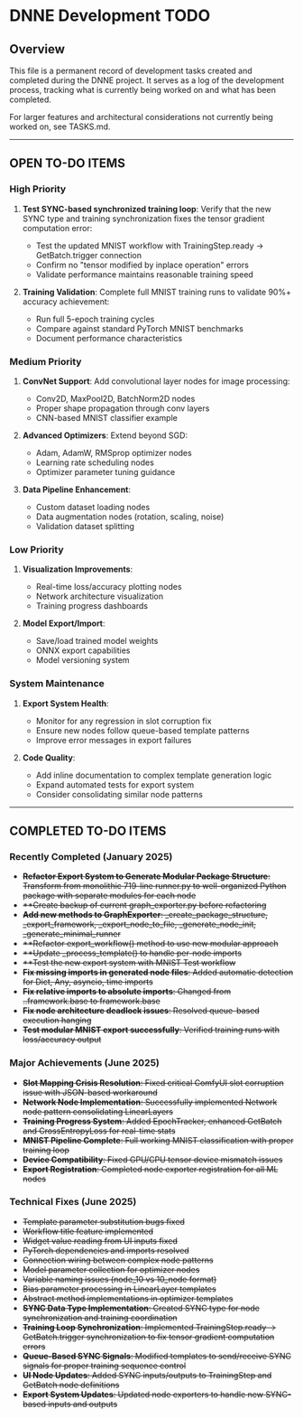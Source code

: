 # DNNE Development TODO

## Overview
This file is a permanent record of development tasks created and completed during the DNNE project. It serves as a log of the development process, tracking what is currently being worked on and what has been completed.

For larger features and architectural considerations not currently being worked on, see TASKS.md.

---

## OPEN TO-DO ITEMS

### High Priority
1. **Test SYNC-based synchronized training loop**: Verify that the new SYNC type and training synchronization fixes the tensor gradient computation error:
   - Test the updated MNIST workflow with TrainingStep.ready → GetBatch.trigger connection
   - Confirm no "tensor modified by inplace operation" errors
   - Validate performance maintains reasonable training speed

2. **Training Validation**: Complete full MNIST training runs to validate 90%+ accuracy achievement:
   - Run full 5-epoch training cycles  
   - Compare against standard PyTorch MNIST benchmarks
   - Document performance characteristics

### Medium Priority
1. **ConvNet Support**: Add convolutional layer nodes for image processing:
   - Conv2D, MaxPool2D, BatchNorm2D nodes
   - Proper shape propagation through conv layers
   - CNN-based MNIST classifier example

2. **Advanced Optimizers**: Extend beyond SGD:
   - Adam, AdamW, RMSprop optimizer nodes
   - Learning rate scheduling nodes
   - Optimizer parameter tuning guidance

3. **Data Pipeline Enhancement**:
   - Custom dataset loading nodes
   - Data augmentation nodes (rotation, scaling, noise)
   - Validation dataset splitting

### Low Priority
1. **Visualization Improvements**:
   - Real-time loss/accuracy plotting nodes
   - Network architecture visualization
   - Training progress dashboards

2. **Model Export/Import**:
   - Save/load trained model weights
   - ONNX export capabilities
   - Model versioning system

### System Maintenance
1. **Export System Health**:
   - Monitor for any regression in slot corruption fix
   - Ensure new nodes follow queue-based template patterns
   - Improve error messages in export failures

2. **Code Quality**:
   - Add inline documentation to complex template generation logic
   - Expand automated tests for export system
   - Consider consolidating similar node patterns

---

## COMPLETED TO-DO ITEMS

### Recently Completed (January 2025)
- ~~**Refactor Export System to Generate Modular Package Structure**: Transform from monolithic 719-line runner.py to well-organized Python package with separate modules for each node~~
- ~~**Create backup of current graph_exporter.py before refactoring~~
- ~~**Add new methods to GraphExporter**: _create_package_structure, _export_framework, _export_node_to_file, _generate_node_init, _generate_minimal_runner~~
- ~~**Refactor export_workflow() method to use new modular approach~~
- ~~**Update _process_template() to handle per-node imports~~
- ~~**Test the new export system with MNIST Test workflow~~
- ~~**Fix missing imports in generated node files**: Added automatic detection for Dict, Any, asyncio, time imports~~
- ~~**Fix relative imports to absolute imports**: Changed from ..framework.base to framework.base~~
- ~~**Fix node architecture deadlock issues**: Resolved queue-based execution hanging~~
- ~~**Test modular MNIST export successfully**: Verified training runs with loss/accuracy output~~

### Major Achievements (June 2025)
- ~~**Slot Mapping Crisis Resolution**: Fixed critical ComfyUI slot corruption issue with JSON-based workaround~~
- ~~**Network Node Implementation**: Successfully implemented Network node pattern consolidating LinearLayers~~
- ~~**Training Progress System**: Added EpochTracker, enhanced GetBatch and CrossEntropyLoss for real-time stats~~
- ~~**MNIST Pipeline Complete**: Full working MNIST classification with proper training loop~~
- ~~**Device Compatibility**: Fixed GPU/CPU tensor device mismatch issues~~
- ~~**Export Registration**: Completed node exporter registration for all ML nodes~~

### Technical Fixes (June 2025)
- ~~Template parameter substitution bugs fixed~~
- ~~Workflow title feature implemented~~
- ~~Widget value reading from UI inputs fixed~~
- ~~PyTorch dependencies and imports resolved~~
- ~~Connection wiring between complex node patterns~~
- ~~Model parameter collection for optimizer nodes~~
- ~~Variable naming issues (node_10 vs 10_node format)~~
- ~~Bias parameter processing in LinearLayer templates~~
- ~~Abstract method implementations in optimizer templates~~
- ~~**SYNC Data Type Implementation**: Created SYNC type for node synchronization and training coordination~~
- ~~**Training Loop Synchronization**: Implemented TrainingStep.ready → GetBatch.trigger synchronization to fix tensor gradient computation errors~~
- ~~**Queue-Based SYNC Signals**: Modified templates to send/receive SYNC signals for proper training sequence control~~
- ~~**UI Node Updates**: Added SYNC inputs/outputs to TrainingStep and GetBatch node definitions~~
- ~~**Export System Updates**: Updated node exporters to handle new SYNC-based inputs and outputs~~